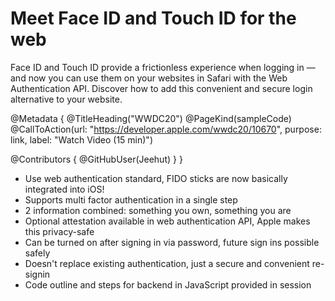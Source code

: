 # Meet Face ID and Touch ID for the web

Face ID and Touch ID provide a frictionless experience when logging in — and now you can use them on your websites in Safari with the Web Authentication API. Discover how to add this convenient and secure login alternative to your website.

@Metadata {
   @TitleHeading("WWDC20")
   @PageKind(sampleCode)
   @CallToAction(url: "https://developer.apple.com/wwdc20/10670", purpose: link, label: "Watch Video (15 min)")

   @Contributors {
      @GitHubUser(Jeehut)
   }
}



* Use web authentication standard, FIDO sticks are now basically integrated into iOS!
* Supports multi factor authentication in a single step
* 2 information combined: something you own, something you are
* Optional attestation available in web authentication API, Apple makes this privacy-safe
* Can be turned on after signing in via password, future sign ins possible safely
* Doesn't replace existing authentication, just a secure and convenient re-signin
* Code outline and steps for backend in JavaScript provided in session

